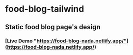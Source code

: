 # food-blog-tailwind

## Static food blog page's design

### [Live Demo "https://food-blog-nada.netlify.app/"](https://food-blog-nada.netlify.app/)
